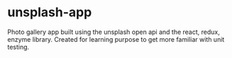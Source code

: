 # unsplash-app
Photo gallery app built using the unsplash open api and the react, redux, enzyme library. Created for learning purpose to get more familiar with unit testing.
